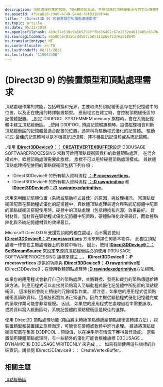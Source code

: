 ```yaml
---
description: 頂點處理作業的效能，包括轉換和光源，主要取決於頂點緩衝區存在於記憶體中的位置，以及正在使用的轉譯裝置類型。
ms.assetid: 4f9ca83d-c9d6-4749-944d-78f831b0f44e
title: " (Direct3D 9) 的裝置類型和頂點處理需求"
ms.topic: article
ms.date: 05/31/2018
ms.openlocfilehash: 4b9c74e538c9a5b5298fffbd86492c67e2332e4013485c8849d66021234fdbb8
ms.sourcegitcommit: e858bbe701567d4583c50a11326e42d7ea51804b
ms.translationtype: MT
ms.contentlocale: zh-TW
ms.lasthandoff: 08/11/2021
ms.locfileid: "119044456"
---
```

# <a name="device-types-and-vertex-processing-requirements-direct3d-9"></a> (Direct3D 9) 的裝置類型和頂點處理需求

頂點處理作業的效能，包括轉換和光源，主要取決於頂點緩衝區存在於記憶體中的位置，以及正在使用的轉譯裝置類型。 應用程式在建立時，會控制頂點緩衝區的記憶體配置。 \_設定 D3DPOOL SYSTEMMEM memory 旗標時，會在系統記憶體中建立頂點緩衝區。 \_使用 D3DPOOL 預設記憶體旗標時，設備磁碟機會判斷頂點緩衝區的記憶體最適合配置的位置，通常稱為驅動程式優化的記憶體。 驅動程式-最佳的記憶體可以是本機視訊記憶體、非本機視訊記憶體或系統記憶體。

\_使用 [**IDirect3DDevice9：： CREATEVERTEXBUFFER**](/windows/win32/api/d3d9helper/nf-d3d9helper-idirect3ddevice9-createvertexbuffer)設定 D3DUSAGE SOFTWAREPROCESSING 常數可啟用頂點緩衝區資料的軟體頂點處理。 在混合模式中，軟體頂點處理需要此旗標。 旗標不可以用於硬體頂點處理模式。 與軟體頂點處理搭配使用的頂點緩衝區包括下列各項：

-   IDirect3DDevice9 的所有輸入資料流程 [**：:P rocessvertices**](/windows/win32/api/d3d9helper/nf-d3d9helper-idirect3ddevice9-processvertices)。
-   IDirect3DDevice9 的所有輸入資料流程 [**：:D rawprimitive**](/windows/desktop/api) 和 [**IDirect3DDevice9：:D rawindexedprimitive**](/windows/win32/api/d3d9helper/nf-d3d9helper-idirect3ddevice9-drawindexedprimitive)。

您用來判斷記憶體位置（系統或驅動程式最佳）的原因，與紋理相同。 當頂點緩衝區配置在驅動程式優化的記憶體中，且軟體頂點處理最適合與系統記憶體中配置的頂點緩衝區搭配使用時，硬體中的頂點處理（包括轉換和光源）效果最好。 針對材質，當材質在驅動程式優化記憶體中配置時，硬體點陣化效果最好，而軟體點陣化與系統記憶體材質的效果最佳。

Microsoft Direct3D 9 支援對頂點的獨立處理，而不需要使用 [**IDirect3DDevice9：:P rocessvertices**](/windows/win32/api/d3d9helper/nf-d3d9helper-idirect3ddevice9-processvertices) 方法來轉譯任何基本物件。 此獨立頂點處理一律會在主機處理器上的軟體中執行。 因此，使用 [**IDirect3DDevice9：： SetStreamSource**](/windows/desktop/api) 來設定來源的頂點緩衝區必須使用 D3DUSAGE SOFTWAREPROCESSING 旗標來建立 \_ 。 **IDirect3DDevice9：:P rocessvertices** 提供的功能與 [**IDirect3DDevice9：:D rawprimitive**](/windows/desktop/api)和 IDirect3DDevice9：在使用軟體頂點處理時 [**:D rawindexedprimitive**](/windows/win32/api/d3d9helper/nf-d3d9helper-idirect3ddevice9-drawindexedprimitive)方法相同。

如果您的應用程式會執行自己的頂點處理，並將轉換、發亮和裁剪的頂點傳遞給轉譯方法，則應用程式可以直接將頂點寫入至驅動程式優化記憶體中所配置的頂點緩衝區。 這項技術會防止稍後的冗餘複製作業。 請注意，如果您的應用程式從頂點緩衝區讀取資料，這項技術將無法正常運作，因為主機從驅動程式優化記憶體完成的讀取作業可能會非常緩慢。 因此，如果您的應用程式在處理過程中需要讀取，或將資料寫入緩衝區時，系統記憶體的頂點緩衝區是較佳的選擇。

使用 Direct3D 頂點處理功能 (藉由將未轉換頂點傳遞給頂點緩衝區轉譯方法) ，視裝置類型和裝置建立旗標而定，可能會在硬體或軟體中進行處理。 建議將頂點緩衝區配置在集區 D3DPOOL \_ 預設值，以在幾乎所有情況下獲得最佳效能。 當裝置使用硬體頂點處理時，有一些額外的優化可能會根據旗標 D3DUSAGE \_ DYNAMIC 和 D3DUSAGE WRITEONLY 來完成 \_ 。 如需有關使用這些旗標的詳細資訊，請參閱 IDirect3DDevice9：： CreateVertexBuffer。

## <a name="related-topics"></a>相關主題

<dl> <dt>

[頂點緩衝區](vertex-buffers.md)
</dt> </dl>

 

 
